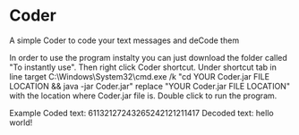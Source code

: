 # Coder
A simple Coder to code your text messages and deCode them 

In order to use the program instalty you can just download the folder called "To instantly use".
Then right click Coder shortcut.
  Under shortcut tab in line target 
    C:\Windows\System32\cmd.exe /k "cd YOUR Coder.jar FILE LOCATION && java -jar Coder.jar"
      replace "YOUR Coder.jar FILE LOCATION" with the location where Coder.jar file is.
Double click to run the program.

Example Coded text: 61132127243265242121211417
Decoded text: hello world!
